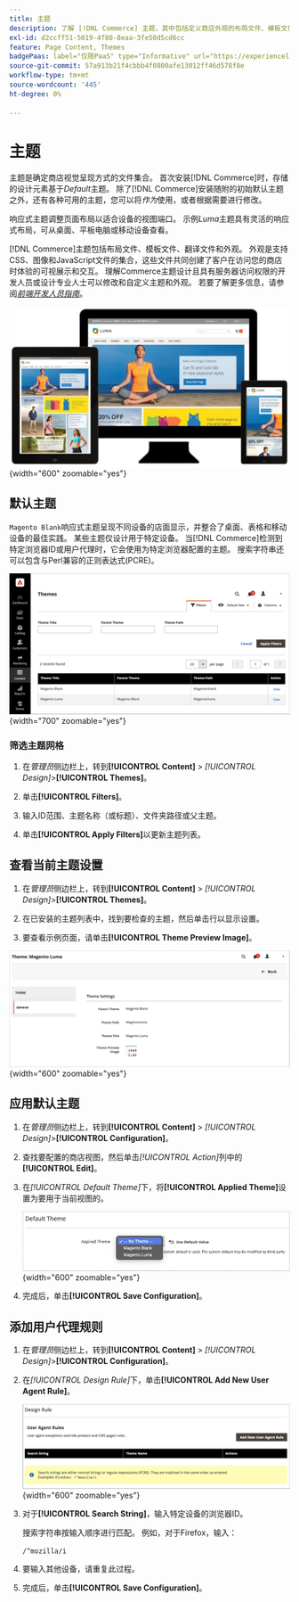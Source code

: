 ```yaml
---
title: 主题
description: 了解 [!DNL Commerce] 主题，其中包括定义商店外观的布局文件、模板文件、翻译文件和外观。
exl-id: d2ccff51-5019-4f80-8eaa-3fe50d5cd6cc
feature: Page Content, Themes
badgePaas: label="仅限PaaS" type="Informative" url="https://experienceleague.adobe.com/zh-hans/docs/commerce/user-guides/product-solutions" tooltip="仅适用于云项目(Adobe管理的PaaS基础架构)和内部部署项目上的Adobe Commerce 。"
source-git-commit: 57a913b21f4cbbb4f0800afe13012ff46d578f8e
workflow-type: tm+mt
source-wordcount: '445'
ht-degree: 0%

---
```


# 主题

主题是确定商店视觉呈现方式的文件集合。 首次安装[!DNL Commerce]时，存储的设计元素基于&#x200B;_Default_&#x200B;主题。 除了[!DNL Commerce]安装随附的初始默认主题之外，还有各种可用的主题，您可以将&#x200B;_作为_&#x200B;使用，或者根据需要进行修改。

响应式主题调整页面布局以适合设备的视图端口。 示例&#x200B;_Luma_&#x200B;主题具有灵活的响应式布局，可从桌面、平板电脑或移动设备查看。

[!DNL Commerce]主题包括布局文件、模板文件、翻译文件和外观。 外观是支持CSS、图像和JavaScript文件的集合，这些文件共同创建了客户在访问您的商店时体验的可视展示和交互。 理解Commerce主题设计且具有服务器访问权限的开发人员或设计专业人士可以修改和自定义主题和外观。 若要了解更多信息，请参阅&#x200B;[_前端开发人员指南_](https://developer.adobe.com/commerce/frontend-core/guide/themes/)。

![Luma主题](./assets/design-responsive.png){width="600" zoomable="yes"}

## 默认主题

`Magento Blank`响应式主题呈现不同设备的店面显示，并整合了桌面、表格和移动设备的最佳实践。 某些主题仅设计用于特定设备。 当[!DNL Commerce]检测到特定浏览器ID或用户代理时，它会使用为特定浏览器配置的主题。 搜索字符串还可以包含与Perl兼容的正则表达式(PCRE)。

![主题](./assets/themes.png){width="700" zoomable="yes"}

### 筛选主题网格

1. 在&#x200B;_管理员_&#x200B;侧边栏上，转到&#x200B;**[!UICONTROL Content]** > _[!UICONTROL Design]_>**[!UICONTROL Themes]**。

1. 单击&#x200B;**[!UICONTROL Filters]**。

1. 输入ID范围、主题名称（或标题）、文件夹路径或父主题。

1. 单击&#x200B;**[!UICONTROL Apply Filters]**&#x200B;以更新主题列表。

## 查看当前主题设置

1. 在&#x200B;_管理员_&#x200B;侧边栏上，转到&#x200B;**[!UICONTROL Content]** > _[!UICONTROL Design]_>**[!UICONTROL Themes]**。

1. 在已安装的主题列表中，找到要检查的主题，然后单击行以显示设置。

1. 要查看示例页面，请单击&#x200B;**[!UICONTROL Theme Preview Image]**。

![预览主题](./assets/theme-settings.png){width="600" zoomable="yes"}

## 应用默认主题

1. 在&#x200B;_管理员_&#x200B;侧边栏上，转到&#x200B;**[!UICONTROL Content]** > _[!UICONTROL Design]_>**[!UICONTROL Configuration]**。

1. 查找要配置的商店视图，然后单击&#x200B;_[!UICONTROL Action]_&#x200B;列中的&#x200B;**[!UICONTROL Edit]**。

1. 在&#x200B;_[!UICONTROL Default Theme]_&#x200B;下，将&#x200B;**[!UICONTROL Applied Theme]**&#x200B;设置为要用于当前视图的。

   ![应用的主题](./assets/theme-default-apply.png){width="600" zoomable="yes"}

1. 完成后，单击&#x200B;**[!UICONTROL Save Configuration]**。

## 添加用户代理规则

1. 在&#x200B;_管理员_&#x200B;侧边栏上，转到&#x200B;**[!UICONTROL Content]** > _[!UICONTROL Design]_>**[!UICONTROL Configuration]**。

1. 在&#x200B;_[!UICONTROL Design Rule]_&#x200B;下，单击&#x200B;**[!UICONTROL Add New User Agent Rule]**。

   ![设计规则](./assets/theme-design-rule.png){width="600" zoomable="yes"}

1. 对于&#x200B;**[!UICONTROL Search String]**，输入特定设备的浏览器ID。

   搜索字符串按输入顺序进行匹配。 例如，对于Firefox，输入：

   `/^mozilla/i`

1. 要输入其他设备，请重复此过程。

1. 完成后，单击&#x200B;**[!UICONTROL Save Configuration]**。
